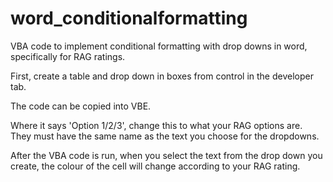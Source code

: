 # word_conditionalformatting
VBA code to implement conditional formatting with drop downs in word, specifically for RAG ratings.

First, create a table and drop down in boxes from control in the developer tab.

The code can be copied into VBE.

Where it says 'Option 1/2/3', change this to what your RAG options are. They must have the same name as the text you choose for the dropdowns.

After the VBA code is run, when you select the text from the drop down you create, the colour of the cell will change according to your RAG rating.
